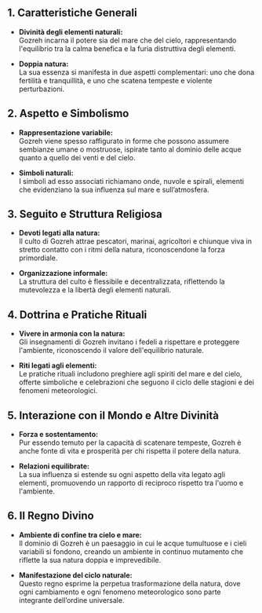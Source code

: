 ## 1. Caratteristiche Generali
- **Divinità degli elementi naturali:**  
  Gozreh incarna il potere sia del mare che del cielo, rappresentando l'equilibrio tra la calma benefica e la furia distruttiva degli elementi.

- **Doppia natura:**  
  La sua essenza si manifesta in due aspetti complementari: uno che dona fertilità e tranquillità, e uno che scatena tempeste e violente perturbazioni.

## 2. Aspetto e Simbolismo
- **Rappresentazione variabile:**  
  Gozreh viene spesso raffigurato in forme che possono assumere sembianze umane o mostruose, ispirate tanto al dominio delle acque quanto a quello dei venti e del cielo.

- **Simboli naturali:**  
  I simboli ad esso associati richiamano onde, nuvole e spirali, elementi che evidenziano la sua influenza sul mare e sull’atmosfera.

## 3. Seguito e Struttura Religiosa
- **Devoti legati alla natura:**  
  Il culto di Gozreh attrae pescatori, marinai, agricoltori e chiunque viva in stretto contatto con i ritmi della natura, riconoscendone la forza primordiale.

- **Organizzazione informale:**  
  La struttura del culto è flessibile e decentralizzata, riflettendo la mutevolezza e la libertà degli elementi naturali.

## 4. Dottrina e Pratiche Rituali
- **Vivere in armonia con la natura:**  
  Gli insegnamenti di Gozreh invitano i fedeli a rispettare e proteggere l'ambiente, riconoscendo il valore dell'equilibrio naturale.

- **Riti legati agli elementi:**  
  Le pratiche rituali includono preghiere agli spiriti del mare e del cielo, offerte simboliche e celebrazioni che seguono il ciclo delle stagioni e dei fenomeni meteorologici.

## 5. Interazione con il Mondo e Altre Divinità
- **Forza e sostentamento:**  
  Pur essendo temuto per la capacità di scatenare tempeste, Gozreh è anche fonte di vita e prosperità per chi rispetta il potere della natura.

- **Relazioni equilibrate:**  
  La sua influenza si estende su ogni aspetto della vita legato agli elementi, promuovendo un rapporto di reciproco rispetto tra l'uomo e l'ambiente.

## 6. Il Regno Divino
- **Ambiente di confine tra cielo e mare:**  
  Il dominio di Gozreh è un paesaggio in cui le acque tumultuose e i cieli variabili si fondono, creando un ambiente in continuo mutamento che riflette la sua natura doppia e imprevedibile.

- **Manifestazione del ciclo naturale:**  
  Questo regno esprime la perpetua trasformazione della natura, dove ogni cambiamento e ogni fenomeno meteorologico sono parte integrante dell’ordine universale.
